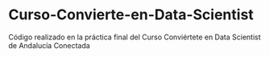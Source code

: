 # Curso-Convierte-en-Data-Scientist
Código realizado en la práctica final del Curso Conviértete en Data Scientist de Andalucía Conectada
